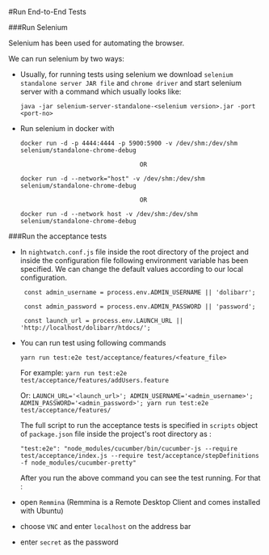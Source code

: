 #Run End-to-End Tests

###Run Selenium

Selenium has been used for automating the browser.

We can run selenium by two ways:

* Usually, for running tests using selenium we download `selenium standalone server JAR file` and `chrome driver` and start selenium server with a command which usually looks like:

   `java -jar selenium-server-standalone-<selenium version>.jar -port <port-no>`

* Run selenium in docker with

   `docker run -d -p 4444:4444 -p 5900:5900 -v /dev/shm:/dev/shm selenium/standalone-chrome-debug`

                                       OR
     
   `docker run -d --network="host" -v /dev/shm:/dev/shm selenium/standalone-chrome-debug`

                                       OR

   `docker run -d --network host -v /dev/shm:/dev/shm selenium/standalone-chrome-debug`

###Run the acceptance tests 

* In `nightwatch.conf.js` file inside the root directory of the project and inside the configuration file following environment variable has been specified. We can change the default values according to our local configuration.

   ```
    const admin_username = process.env.ADMIN_USERNAME || 'dolibarr';

    const admin_password = process.env.ADMIN_PASSWORD || 'password';

    const launch_url = process.env.LAUNCH_URL || 'http://localhost/dolibarr/htdocs/';
   ```

* You can run test using following commands

   `yarn run test:e2e test/acceptance/features/<feature_file>`
   
  For example: `yarn run test:e2e test/acceptance/features/addUsers.feature`
   
  Or:  `LAUNCH_URL='<launch_url>'; ADMIN_USERNAME='<admin_username>'; ADMIN_PASSWORD='<admin_password>'; yarn run test:e2e test/acceptance/features/`
 
  The full script to run the acceptance tests is specified in `scripts` object of `package.json` file inside the project's root directory as :
 
    `"test:e2e": "node_modules/cucumber/bin/cucumber-js --require test/acceptance/index.js --require test/acceptance/stepDefinitions -f node_modules/cucumber-pretty"`
     
  After you run the above command you can see the test running. For that : 
  
* open `Remmina` (Remmina is a Remote Desktop Client and comes installed with Ubuntu)
  
* choose `VNC` and enter `localhost` on the address bar
  
* enter `secret` as the password

